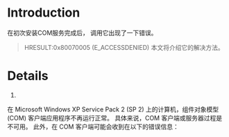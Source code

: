 # Introduction #

在初次安装COM服务完成后， 调用它出现了一下错误。
> HRESULT:0x80070005 (E\_ACCESSDENIED)
本文将介绍它的解决方法。


# Details #

1.
在 Microsoft Windows XP Service Pack 2 (SP 2) 上的计算机，组件对象模型 (COM) 客户端应用程序不再运行正常。 具体来说，COM 客户端或服务器过程是不可用。 此外，在 COM 客户端可能会收到在以下的错误信息：